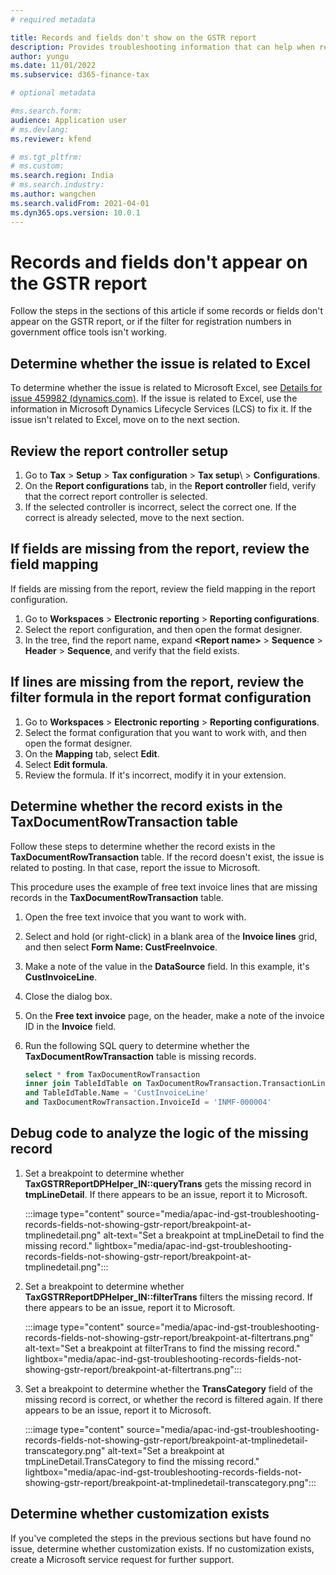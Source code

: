 ```yaml
---
# required metadata

title: Records and fields don't show on the GSTR report
description: Provides troubleshooting information that can help when records and fields don't appear on the GSTR report.
author: yungu
ms.date: 11/01/2022
ms.subservice: d365-finance-tax

# optional metadata

#ms.search.form:
audience: Application user
# ms.devlang: 
ms.reviewer: kfend

# ms.tgt_pltfrm: 
# ms.custom: 
ms.search.region: India
# ms.search.industry: 
ms.author: wangchen
ms.search.validFrom: 2021-04-01
ms.dyn365.ops.version: 10.0.1
---
```


# Records and fields don't appear on the GSTR report

Follow the steps in the sections of this article if some records or fields don't appear on the GSTR report, or if the filter for registration numbers in government office tools isn't working.

## Determine whether the issue is related to Excel

To determine whether the issue is related to Microsoft Excel, see [Details for issue 459982 (dynamics.com)](https://fix.lcs.dynamics.com/Issue/Details?bugId=459982&dbType=3&qc=38e839da1be8c7ec9b71b65e4c8607efe79c434c1c3dbcd2e1d86b9ba08b78a0). If the issue is related to Excel, use the information in Microsoft Dynamics Lifecycle Services (LCS) to fix it. If the issue isn't related to Excel, move on to the next section.

## Review the report controller setup

1. Go to **Tax** \> **Setup** \> **Tax configuration** \> **Tax setup**\ > **Configurations**.
2. On the **Report configurations** tab, in the **Report controller** field, verify that the correct report controller is selected.
3. If the selected controller is incorrect, select the correct one. If the correct is already selected, move to the next section.

## If fields are missing from the report, review the field mapping

If fields are missing from the report, review the field mapping in the report configuration.

1. Go to **Workspaces** \> **Electronic reporting** \> **Reporting configurations**.
2. Select the report configuration, and then open the format designer.
3. In the tree, find the report name, expand **\<Report name\>** \> **Sequence** \> **Header** \> **Sequence**, and verify that the field exists.

## If lines are missing from the report, review the filter formula in the report format configuration

1. Go to **Workspaces** \> **Electronic reporting** \> **Reporting configurations**.
2. Select the format configuration that you want to work with, and then open the format designer.
3. On the **Mapping** tab, select **Edit**.
4. Select **Edit formula**.
5. Review the formula. If it's incorrect, modify it in your extension.

## Determine whether the record exists in the TaxDocumentRowTransaction table

Follow these steps to determine whether the record exists in the **TaxDocumentRowTransaction** table. If the record doesn't exist, the issue is related to posting. In that case, report the issue to Microsoft.

This procedure uses the example of free text invoice lines that are missing records in the **TaxDocumentRowTransaction** table.

1. Open the free text invoice that you want to work with.
2. Select and hold (or right-click) in a blank area of the **Invoice lines** grid, and then select **Form Name: CustFreeInvoice**.
3. Make a note of the value in the **DataSource** field. In this example, it's **CustInvoiceLine**.
4. Close the dialog box.
5. On the **Free text invoice** page, on the header, make a note of the invoice ID in the **Invoice** field.
6. Run the following SQL query to determine whether the **TaxDocumentRowTransaction** table is missing records.

    ```sql
    select * from TaxDocumentRowTransaction
    inner join TableIdTable on TaxDocumentRowTransaction.TransactionLineTableId = TableIdTable.ID 
    and TableIdTable.Name = 'CustInvoiceLine'
    and TaxDocumentRowTransaction.InvoiceId = 'INMF-000004'
    ```

## Debug code to analyze the logic of the missing record

1. Set a breakpoint to determine whether **TaxGSTRReportDPHelper\_IN::queryTrans** gets the missing record in **tmpLineDetail**. If there appears to be an issue, report it to Microsoft.

    :::image type="content" source="media/apac-ind-gst-troubleshooting-records-fields-not-showing-gstr-report/breakpoint-at-tmplinedetail.png" alt-text="Set a breakpoint at tmpLineDetail to find the missing record." lightbox="media/apac-ind-gst-troubleshooting-records-fields-not-showing-gstr-report/breakpoint-at-tmplinedetail.png":::

2. Set a breakpoint to determine whether **TaxGSTRReportDPHelper\_IN::filterTrans** filters the missing record. If there appears to be an issue, report it to Microsoft.

    :::image type="content" source="media/apac-ind-gst-troubleshooting-records-fields-not-showing-gstr-report/breakpoint-at-filtertrans.png" alt-text="Set a breakpoint at filterTrans to find the missing record." lightbox="media/apac-ind-gst-troubleshooting-records-fields-not-showing-gstr-report/breakpoint-at-filtertrans.png":::

3. Set a breakpoint to determine whether the **TransCategory** field of the missing record is correct, or whether the record is filtered again. If there appears to be an issue, report it to Microsoft.

     :::image type="content" source="media/apac-ind-gst-troubleshooting-records-fields-not-showing-gstr-report/breakpoint-at-tmplinedetail-transcategory.png" alt-text="Set a breakpoint at tmpLineDetail.TransCategory to find the missing record." lightbox="media/apac-ind-gst-troubleshooting-records-fields-not-showing-gstr-report/breakpoint-at-tmplinedetail-transcategory.png":::

## Determine whether customization exists

If you've completed the steps in the previous sections but have found no issue, determine whether customization exists. If no customization exists, create a Microsoft service request for further support.
